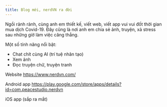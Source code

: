 ```yaml
---
title: Blog mới, nerdVN ra đời
---
```


Ngồi rảnh rảnh, cùng anh em thiết kế, viết web, viết app vui vui đốt thời gian mua dịch Covid-19. Đây cũng là nơi anh em chia sẻ ảnh, truyện, xả stress sau những giờ làm việc căng thẳng.

Một số tính năng nổi bật:
- Chat chít cùng AI (trí tuệ nhân tạo)
- Xem ảnh
- Đọc truyện chữ, truyện tranh

Website
https://www.nerdvn.com/

Android app
https://play.google.com/store/apps/details?id=com.peacestudio.nerdvn

iOS app (sắp ra mắt)